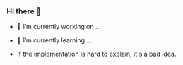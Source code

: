 ### Hi there 👋

- 🔭 I’m currently working on ...
  
- 🌱 I’m currently learning ...
- If the implementation is hard to explain, it's a bad idea.

<!--
**lleonardobr/lleonardobr** is a ✨ _special_ ✨ repository because its `README.md` (this file) appears on your GitHub profile.

Here are some ideas to get you started:

- 🔭 I’m currently working on ...
- 🌱 I’m currently learning ...
- 👯 I’m looking to collaborate on ...
- 🤔 I’m looking for help with ...
- 💬 Ask me about ...
- 📫 How to reach me: ...
- 😄 Pronouns: ...
- ⚡ Fun fact: ...
-->
